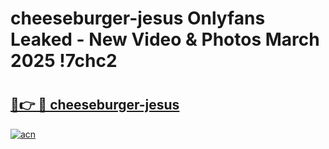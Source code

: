 # cheeseburger-jesus Onlyfans Leaked - New Video & Photos March 2025 !7chc2

# <h2><a href="https://sjig7p.iuczelnia.edu.pl?title=cheeseburger-jesus&ref=7chc2">🔗👉 🔴 cheeseburger-jesus</a></h2>

[![acn](https://github.com/user-attachments/assets/0f9c940e-d8b0-45ae-aac7-cd30a18b3e1c)](https://sjig7p.iuczelnia.edu.pl?title=cheeseburger-jesus&ref=7chc2)

